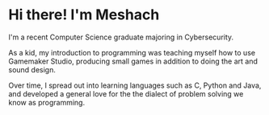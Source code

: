 # Hi there! I'm Meshach

I'm a recent Computer Science graduate majoring in Cybersecurity.

As a kid, my introduction to programming was teaching myself how to use Gamemaker Studio, producing small games in addition to doing the art and sound design.

Over time, I spread out into learning languages such as C, Python and Java, and developed a general love for the the dialect of problem solving we know as programming.

